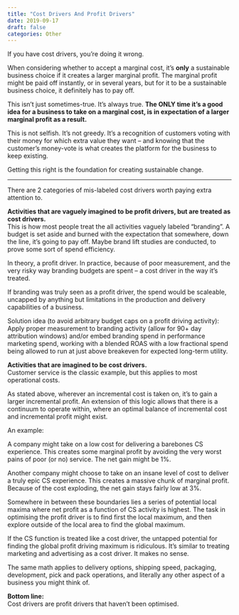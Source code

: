 ```yaml
---
title: "Cost Drivers And Profit Drivers"
date: 2019-09-17
draft: false
categories: Other
---
```


If you have cost drivers, you’re doing it wrong.

When considering whether to accept a marginal cost, it’s **only** a sustainable business choice if it creates a larger marginal profit. The marginal profit might be paid off instantly, or in several years, but for it to be a sustainable business choice, it definitely has to pay off.

This isn’t just sometimes-true. It’s always true. **The ONLY time it’s a good idea for a business to take on a marginal cost, is in expectation of a larger marginal profit as a result.**

This is not selfish. It’s not greedy. It’s a recognition of customers voting with their money for which extra value they want – and knowing that the customer’s money-vote is what creates the platform for the business to keep existing.

Getting this right is the foundation for creating sustainable change.
***
There are 2 categories of mis-labeled cost drivers worth paying extra attention to.

**Activities that are vaguely imagined to be profit drivers, but are treated as cost drivers.**  
This is how most people treat the all activities vaguely labeled “branding”. A budget is set aside and burned with the expectation that somewhere, down the line, it’s going to pay off. Maybe brand lift studies are conducted, to prove some sort of spend efficiency.

In theory, a profit driver. In practice, because of poor measurement, and the very risky way branding budgets are spent – a cost driver in the way it’s treated.

If branding was truly seen as a profit driver, the spend would be scaleable, uncapped by anything but limitations in the production and delivery capabilities of a business.

Solution idea (to avoid arbitrary budget caps on a profit driving activity): Apply proper measurement to branding activity (allow for 90+ day attribution windows) and/or embed branding spend in performance marketing spend, working with a blended ROAS with a low fractional spend being allowed to run at just above breakeven for expected long-term utility.

**Activities that are imagined to be cost drivers.**  
Customer service is the classic example, but this applies to most operational costs.

As stated above, wherever an incremental cost is taken on, it’s to gain a larger incremental profit. An extension of this logic allows that there is a continuum to operate within, where an optimal balance of incremental cost and incremental profit might exist.

An example:

A company might take on a low cost for delivering a barebones CS experience. This creates some marginal profit by avoiding the very worst pains of poor (or no) service. The net gain might be 1%.

Another company might choose to take on an insane level of cost to deliver a truly epic CS experience. This creates a massive chunk of marginal profit. Because of the cost exploding, the net gain stays fairly low at 3%.

Somewhere in between these boundaries lies a series of potential local maxima where net profit as a function of CS activity is highest. The task in optimising the profit driver is to find first the local maximum, and then explore outside of the local area to find the global maximum.

If the CS function is treated like a cost driver, the untapped potential for finding the global profit driving maximum is ridiculous. It’s similar to treating marketing and advertising as a cost driver. It makes no sense.

The same math applies to delivery options, shipping speed, packaging, development, pick and pack operations, and literally any other aspect of a business you might think of.

**Bottom line:**  
Cost drivers are profit drivers that haven’t been optimised.

